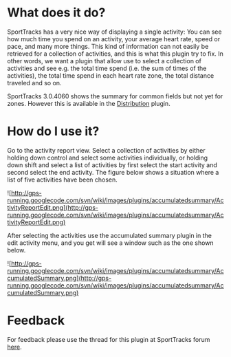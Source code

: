 

# What does it do? #
SportTracks has a very nice way of displaying a single activity: You can see how much time you spend on an activity, your average heart rate, speed or pace, and many more things. This kind of information can not easily be retrieved for a collection of activities, and this is what this plugin try to fix. In other words, we want a plugin that allow use to select a collection of activities and see e.g. the total time spend (i.e. the sum of times of the activities), the total time spend in each heart rate zone, the total distance traveled and so on.

SportTracks 3.0.4060 shows the summary for common fields but not yet for zones. However this is available in the [Distribution](http://www.zonefivesoftware.com/sporttracks/plugins/?p=distribution) plugin.

# How do I use it? #
Go to the activity report view. Select a collection of activities by either holding down control and select some activities individually, or holding down shift and select a list of activities by first select the start activity and second select the end activity. The figure below shows a situation where a list of five activities have been chosen.

![http://gps-running.googlecode.com/svn/wiki/images/plugins/accumulatedsummary/ActivityReportEdit.png](http://gps-running.googlecode.com/svn/wiki/images/plugins/accumulatedsummary/ActivityReportEdit.png)

After selecting the activities use the accumulated summary plugin in the edit activity menu, and you get will see a window such as the one shown below.

![http://gps-running.googlecode.com/svn/wiki/images/plugins/accumulatedsummary/AccumulatedSummary.png](http://gps-running.googlecode.com/svn/wiki/images/plugins/accumulatedsummary/AccumulatedSummary.png)

# Feedback #
For feedback please use the thread for this plugin at SportTracks forum [here](http://www.zonefivesoftware.com/SportTracks/Forums/viewforum.php?f=34).
